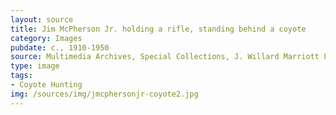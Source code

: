 ```yaml
---
layout: source
title: Jim McPherson Jr. holding a rifle, standing behind a coyote
category: Images
pubdate: c., 1910-1950
source: Multimedia Archives, Special Collections, J. Willard Marriott Library, University of Utah
type: image
tags: 
- Coyote Hunting 
img: /sources/img/jmcphersonjr-coyote2.jpg 
---
```

